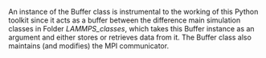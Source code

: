 An instance of the Buffer class is instrumental to the working of this Python toolkit since it acts as a buffer between the difference main simulation classes in Folder *LAMMPS_classes*, which takes this Buffer instance as an argument and either stores or retrieves data from it. The Buffer class also maintains (and modifies) the MPI communicator.  
